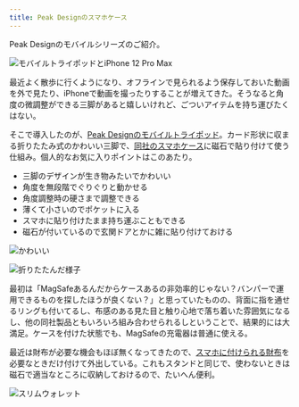 ```yaml
---
title: Peak Designのスマホケース
---
```

Peak Designのモバイルシリーズのご紹介。

![](https://lh5.googleusercontent.com/6hKVT-KXFPyCb-O9b_sRPFDjakihXAjZ337THkYfbrjYkV8o6ksWMGoq3Nxt04rmZUfKvKbabOQjgCDO5RlJ_r-GOvgLBq0zJ7FoJGdOJuiRP-_RVwWkG6SDMxQQVLTRSqdjHjx_88EviYUL1yQCXA "モバイルトライポッドとiPhone 12 Pro Max")

最近よく散歩に行くようになり、オフラインで見られるよう保存しておいた動画を外で見たり、iPhoneで動画を撮ったりすることが増えてきた。そうなると角度の微調整ができる三脚があると嬉しいけれど、ごついアイテムを持ち運びたくはない。

そこで導入したのが、[Peak Designのモバイルトライポッド](https://www.amazon.co.jp/dp/B09FRZPLL3)。カード形状に収まる折りたたみ式のかわいい三脚で、[同社のスマホケース](https://www.amazon.co.jp/dp/B09FP3HP7Z?)に磁石で貼り付けて使う仕組み。個人的なお気に入りポイントはこのあたり。

*   三脚のデザインが生き物みたいでかわいい
*   角度を無段階でぐりぐりと動かせる
*   角度調整時の硬さまで調整できる
*   薄くて小さいのでポケットに入る
*   スマホに貼り付けたまま持ち運ぶこともできる
*   磁石が付いているので玄関ドアとかに雑に貼り付けておける

![](https://lh5.googleusercontent.com/czHq8_7zheZEjBe7rUdIky8I9fhkAyYHzuKBlajV57f8V3-AuJxRVDU19SMSTre3AbP0jAa-_FQT7zwYEG2HeffCVHrcUYamYChWAdUzN1hc2imYbYuOLZkaptpQoIV9wiu64gat8GQC12EGvFfdYA "かわいい")

![](https://lh3.googleusercontent.com/ENwifMK9t6zhai8petzVD_OcCh53_fWwx4rRNhSbgSk6nVOMDLaQJCa81CLy9oZqLw0i2ir6hhuB9AADiweT1ebO_vntLFBqEKnh-XtxOIyjncBOKjrX3Xs969JkDHfDMJdrPBJp_fpeENwAKn8Afw "折りたたんだ様子")

最初は「MagSafeあるんだからケースあるの非効率的じゃない？バンパーで運用できるものを探したほうが良くない？」と思っていたものの、背面に指を通せるリングも付いてるし、布感のある見た目と触り心地で落ち着いた雰囲気になるし、他の同社製品ともいろいろ組み合わせられるしということで、結果的には大満足。ケースを付けた状態でも、MagSafeの充電器は普通に使える。

最近は財布が必要な機会もほぼ無くなってきたので、[スマホに付けられる財布](https://www.amazon.co.jp/dp/B09FSGW671)を必要なときだけ付けて外出している。これもスタンドと同じで、使わないときは磁石で適当なところに収納しておけるので、たいへん便利。

![](https://lh6.googleusercontent.com/vBfsyPim7fUVNnbWvPBxTJ5Yfm2fhcsIZSrLzNS3NDh9OysHitdyyfYxM3JYMrNwLZ4avwag4iDKAqfJSeWIjuhSfrX4Kn_eLCxOUXtlcn41nh0oEi5CQm-lAiMLo66a3CIR0RBSiJk5naPJT0nPMQ "スリムウォレット")
